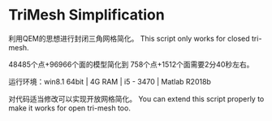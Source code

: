 # TriMesh Simplification

利用QEM的思想进行封闭三角网格简化。
This script only works for closed tri-mesh.




48485个点+96966个面的模型简化到 758个点+1512个面需要2分40秒左右。

运行环境：win8.1 64bit | 4G RAM | i5 - 3470 | Matlab R2018b


对代码适当修改可以实现开放网格简化。
You can extend this script properly to make it works for open tri-mesh too.
